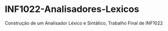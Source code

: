 # INF1022-Analisadores-Lexicos
 Construção de um Analisador Léxico e Sintático, Trabalho Final de INF1022
